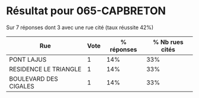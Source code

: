 # Résultat pour 065-CAPBRETON

Sur 7 réponses dont 3 avec une rue cité (taux réussite 42%)

| Rue | Vote | % réponses | % Nb rues cités|
|-----|------|------------|----------------|
| PONT LAJUS | 1 | 14% | 33%|
| RESIDENCE LE TRIANGLE | 1 | 14% | 33%|
| BOULEVARD DES CIGALES | 1 | 14% | 33%|
